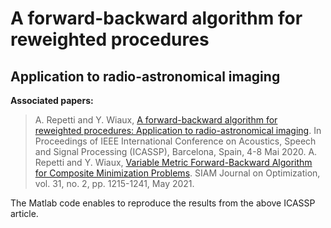# A forward-backward algorithm for reweighted procedures
## Application to radio-astronomical imaging

**Associated papers:**
> A. Repetti and Y. Wiaux, <a href="https://ieeexplore.ieee.org/document/9053284">A forward-backward algorithm for reweighted procedures: Application to radio-astronomical imaging</a>. In Proceedings of IEEE International Conference on Acoustics, Speech and Signal Processing (ICASSP), Barcelona, Spain, 4-8 Mai 2020.
> A. Repetti and Y. Wiaux, <a href="https://epubs.siam.org/doi/abs/10.1137/19M1277552">Variable Metric Forward-Backward Algorithm for Composite Minimization Problems</a>. SIAM Journal on Optimization, vol. 31, no. 2, pp. 1215-1241, May 2021.


The Matlab code enables to reproduce the results from the above ICASSP article.

